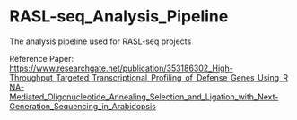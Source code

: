 # RASL-seq_Analysis_Pipeline
The analysis pipeline used for RASL-seq projects

Reference Paper: https://www.researchgate.net/publication/353186302_High-Throughput_Targeted_Transcriptional_Profiling_of_Defense_Genes_Using_RNA-Mediated_Oligonucleotide_Annealing_Selection_and_Ligation_with_Next-Generation_Sequencing_in_Arabidopsis
